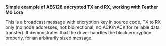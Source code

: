 **Simple example of AES128 encrypted TX and RX, working with Feather M0 Lora**

This is a broadcast message with encryption key in source code, TX to RX only (no node addresses, not bidirectional, no ACK/NACK for reliable data transfer). It demonstrates that the driver handles the block encryption properly, for an arbitrarily sized message.
